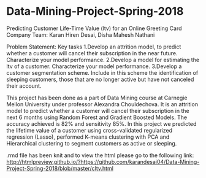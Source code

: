 # Data-Mining-Project-Spring-2018
Predicting Customer Life-Time Value (ltv) for an Online Greeting Card Company
Team: Karan Hiren Desai, Disha Mahesh Nathani

Problem Statement: Key tasks 1.Develop an attrition model, to predict whether a customer will cancel their subscription in the near future. Characterize your model performance. 2.Develop a model for estimating the ltv of a customer. Characterize your model performance. 3.Develop a customer segmentation scheme. Include in this scheme the identification of sleeping customers, those that are no longer active but have not canceled their account.

This project has been done as a part of Data Mining course at Carnegie Mellon University under professor Alexandra Chouldechova. It is an attrition model to predict whether a customer will cancel their subscription in the next 6 months using Random Forest and Gradient Boosted Models. The accuracy achieved is 82% and sensitivity 85%. In this project we predicted the lifetime value of a customer using cross-validated regularized regression (Lasso), performed K-means clustering with PCA and Hierarchical clustering to segment customers as active or sleeping.

.rmd file has been knit and to view the html please go to the following link: http://htmlpreview.github.io/?https://github.com/karandesai04/Data-Mining-Project-Spring-2018/blob/master/cltv.html
